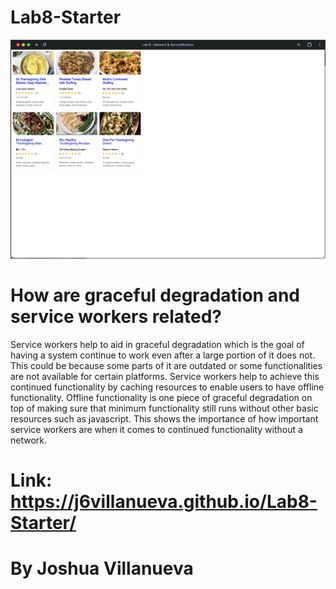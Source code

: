 # Lab8-Starter

![pwa picture](pwa.png)

# How are graceful degradation and service workers related?
Service workers help to aid in graceful degradation which is the goal of having a system continue to work even after a large portion of it does not. This could be because some parts of it are outdated or some functionalities are not available for certain platforms. Service workers help to achieve this continued functionality by caching resources to  enable users to have offline functionality. Offline functionality is one piece of graceful degradation on top of making sure that minimum functionality still runs without other basic resources such as javascript. This shows the importance of how important service workers are when it comes to continued functionality without a network.

# Link: https://j6villanueva.github.io/Lab8-Starter/
# By Joshua Villanueva